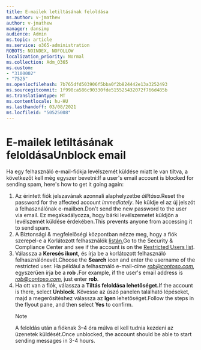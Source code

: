 ```yaml
---
title: E-mailek letiltásának feloldása
ms.author: v-jmathew
author: v-jmathew
manager: dansimp
audience: Admin
ms.topic: article
ms.service: o365-administration
ROBOTS: NOINDEX, NOFOLLOW
localization_priority: Normal
ms.collection: Adm_O365
ms.custom:
- "3100002"
- "7525"
ms.openlocfilehash: 7b765dfd503906f5bba0f2b824442e13a3252493
ms.sourcegitcommit: 1f998ca586c90330fde515525432072f766d485b
ms.translationtype: MT
ms.contentlocale: hu-HU
ms.lasthandoff: 03/08/2021
ms.locfileid: "50525008"
---
```

# <a name="unblock-email"></a><span data-ttu-id="ef8b3-102">E-mailek letiltásának feloldása</span><span class="sxs-lookup"><span data-stu-id="ef8b3-102">Unblock email</span></span>

<span data-ttu-id="ef8b3-103">Ha egy felhasználó e-mail-fiókja levélszemét küldése miatt le van tiltva, a következőt kell még egyszer bevetni:</span><span class="sxs-lookup"><span data-stu-id="ef8b3-103">If a user's email account is blocked for sending spam, here's how to get it going again:</span></span>

1. <span data-ttu-id="ef8b3-104">Az érintett fiók jelszavának azonnali alaphelyzetbe *állítása.*</span><span class="sxs-lookup"><span data-stu-id="ef8b3-104">Reset the password for the affected account *immediately*.</span></span> <span data-ttu-id="ef8b3-105">Ne küldje el az új jelszót a felhasználónak e-mailben.</span><span class="sxs-lookup"><span data-stu-id="ef8b3-105">Don't send the new password to the user via email.</span></span> <span data-ttu-id="ef8b3-106">Ez megakadályozza, hogy bárki levélszemetet küldjön a levélszemét küldése érdekében.</span><span class="sxs-lookup"><span data-stu-id="ef8b3-106">This prevents anyone from accessing it to send spam.</span></span>
2. <span data-ttu-id="ef8b3-107">A Biztonsági & megfelelőségi központban nézze meg, hogy a fiók szerepel-e a Korlátozott felhasználók [listán.](https://protection.office.com/#/restrictedusers)</span><span class="sxs-lookup"><span data-stu-id="ef8b3-107">Go to the Security & Compliance Center and see if the account is on the [Restricted Users list](https://protection.office.com/#/restrictedusers).</span></span>
3. <span data-ttu-id="ef8b3-108">Válassza a **Keresés ikont,** és írja be a korlátozott felhasználó felhasználónevét.</span><span class="sxs-lookup"><span data-stu-id="ef8b3-108">Choose the **Search** icon and enter the username of the restricted user.</span></span> <span data-ttu-id="ef8b3-109">Ha például a felhasználó e-mail-címe *rob@contoso.com,* egyszerűen írja be a **rob .**</span><span class="sxs-lookup"><span data-stu-id="ef8b3-109">For example, if the user's email address is *rob@contoso.com*, just enter **rob**.</span></span>
4. <span data-ttu-id="ef8b3-110">Ha ott van a fiók, válassza a **Tiltás feloldása lehetőséget.**</span><span class="sxs-lookup"><span data-stu-id="ef8b3-110">If the account is there, select **Unblock**.</span></span> <span data-ttu-id="ef8b3-111">Kövesse az úszó panelen található lépéseket, majd a megerősítéshez válassza az **Igen** lehetőséget.</span><span class="sxs-lookup"><span data-stu-id="ef8b3-111">Follow the steps in the flyout pane, and then select **Yes** to confirm.</span></span>  
    > [!NOTE]
    > <span data-ttu-id="ef8b3-112">A feloldás után a fióknak 3–4 óra múlva el kell tudnia kezdeni az üzenetek küldését.</span><span class="sxs-lookup"><span data-stu-id="ef8b3-112">Once unblocked, the account should be able to start sending messages in 3-4 hours.</span></span>
